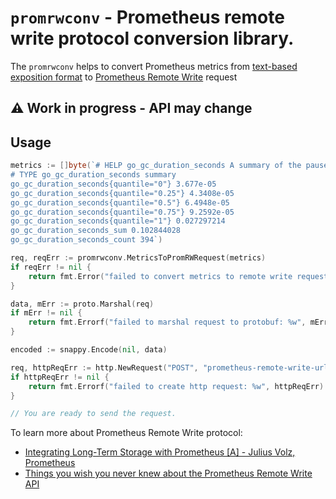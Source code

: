 # `promrwconv` - Prometheus remote write protocol conversion library.

The `promrwconv` helps to convert Prometheus metrics from [text-based exposition format](https://github.com/prometheus/docs/blob/master/content/docs/instrumenting/exposition_formats.md#text-based-format) to  [Prometheus Remote Write](https://github.com/prometheus/prometheus/tree/main/prompb) request

## ⚠️ Work in progress - API may change

## Usage

```go
metrics := []byte(`# HELP go_gc_duration_seconds A summary of the pause duration of garbage collection cycles.
# TYPE go_gc_duration_seconds summary
go_gc_duration_seconds{quantile="0"} 3.677e-05
go_gc_duration_seconds{quantile="0.25"} 4.3408e-05
go_gc_duration_seconds{quantile="0.5"} 6.4948e-05
go_gc_duration_seconds{quantile="0.75"} 9.2592e-05
go_gc_duration_seconds{quantile="1"} 0.027297214
go_gc_duration_seconds_sum 0.102844028
go_gc_duration_seconds_count 394`)

req, reqErr := promrwconv.MetricsToPromRWRequest(metrics)
if reqErr != nil {
	return fmt.Error("failed to convert metrics to remote write request: %w", reqErr)
}

data, mErr := proto.Marshal(req)
if mErr != nil {
    return fmt.Errorf("failed to marshal request to protobuf: %w", mErr)
}

encoded := snappy.Encode(nil, data)

req, httpReqErr := http.NewRequest("POST", "prometheus-remote-write-url-here", bytes.NewReader(encoded))
if httpReqErr != nil {
    return fmt.Errorf("failed to create http request: %w", httpReqErr)
}

// You are ready to send the request.
```

To learn more about Prometheus Remote Write protocol:
- [Integrating Long-Term Storage with Prometheus [A] - Julius Volz, Prometheus](https://www.youtube.com/watch?v=MuHkckZg5L0)
- [Things you wish you never knew about the Prometheus Remote Write API](https://drive.google.com/file/d/0B0tWC_gFU85NY1Zub3hTVUQzb0U/view?resourcekey=0-rbBZShSxVNRIV0dFfQRGig)